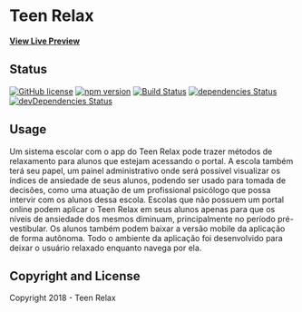 # Teen Relax

**[View Live Preview](https://qnedy.github.io)**

## Status

[![GitHub license](https://img.shields.io/badge/license-MIT-blue.svg)](https://raw.githubusercontent.com/BlackrockDigital/startbootstrap-grayscale/master/LICENSE)
[![npm version](https://img.shields.io/npm/v/startbootstrap-grayscale.svg)](https://www.npmjs.com/package/startbootstrap-grayscale)
[![Build Status](https://travis-ci.org/BlackrockDigital/startbootstrap-grayscale.svg?branch=master)](https://travis-ci.org/BlackrockDigital/startbootstrap-grayscale)
[![dependencies Status](https://david-dm.org/BlackrockDigital/startbootstrap-grayscale/status.svg)](https://david-dm.org/BlackrockDigital/startbootstrap-grayscale)
[![devDependencies Status](https://david-dm.org/BlackrockDigital/startbootstrap-grayscale/dev-status.svg)](https://david-dm.org/BlackrockDigital/startbootstrap-grayscale?type=dev)

## Usage

Um sistema escolar com o app do Teen Relax pode trazer métodos de relaxamento para alunos que estejam acessando o portal. A escola também terá seu papel, um painel administrativo onde será possível visualizar os índices de ansiedade de seus alunos, podendo ser usado para tomada de decisões, como uma atuação de um profissional psicólogo que possa intervir com os alunos dessa escola. 
Escolas que não possuem um portal online podem aplicar o Teen Relax em seus alunos apenas para que os níveis de ansiedade dos mesmos diminuam, principalmente no período pré-vestibular. Os alunos também podem baixar a versão mobile da aplicação de forma autônoma. 
Todo o ambiente da aplicação foi desenvolvido para deixar o usuário relaxado enquanto navega por ela.

## Copyright and License

Copyright 2018 - Teen Relax
